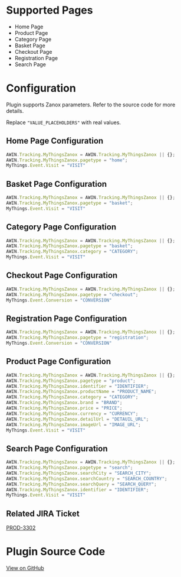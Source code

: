 
# Supported Pages

- Home Page
- Product Page
- Category Page
- Basket Page
- Checkout Page
- Registration Page
- Search Page

# Configuration

Plugin supports Zanox parameters. Refer to the source code for more
details.

Replace `"VALUE_PLACEHOLDERS"` with real values.

## Home Page Configuration


``` javascript
AWIN.Tracking.MyThingsZanox = AWIN.Tracking.MyThingsZanox || {};
AWIN.Tracking.MyThingsZanox.pagetype = "home";
MyThings.Event.Visit = "VISIT"
```




## Basket Page Configuration


``` javascript
AWIN.Tracking.MyThingsZanox = AWIN.Tracking.MyThingsZanox || {};
AWIN.Tracking.MyThingsZanox.pagetype = "basket";
MyThings.Event.Visit = "VISIT"
```




## Category Page Configuration


``` javascript
AWIN.Tracking.MyThingsZanox = AWIN.Tracking.MyThingsZanox || {};
AWIN.Tracking.MyThingsZanox.pagetype = "basket";
AWIN.Tracking.MyThingsZanox.category = "CATEGORY";
MyThings.Event.Visit = "VISIT"
```




## Checkout Page Configuration


``` javascript
AWIN.Tracking.MyThingsZanox = AWIN.Tracking.MyThingsZanox || {};
AWIN.Tracking.MyThingsZanox.pagetype = "checkout";
MyThings.Event.Conversion = "CONVERSION"
```




## Registration Page Configuration


``` javascript
AWIN.Tracking.MyThingsZanox = AWIN.Tracking.MyThingsZanox || {};
AWIN.Tracking.MyThingsZanox.pagetype = "registration";
MyThings.Event.Conversion = "CONVERSION"
```




## Product Page Configuration


``` javascript
AWIN.Tracking.MyThingsZanox = AWIN.Tracking.MyThingsZanox || {};
AWIN.Tracking.MyThingsZanox.pagetype = "product";
AWIN.Tracking.MyThingsZanox.identifier = "IDENTIFIER";
AWIN.Tracking.MyThingsZanox.productName = "PRODUCT_NAME";
AWIN.Tracking.MyThingsZanox.category = "CATEGORY";
AWIN.Tracking.MyThingsZanox.brand = "BRAND";
AWIN.Tracking.MyThingsZanox.price = "PRICE";
AWIN.Tracking.MyThingsZanox.currency = "CURRENCY";
AWIN.Tracking.MyThingsZanox.detailUrl = "DETAUIL_URL";
AWIN.Tracking.MyThingsZanox.imageUrl = "IMAGE_URL";
MyThings.Event.Visit = "VISIT"
```




## Search Page Configuration


``` javascript
AWIN.Tracking.MyThingsZanox = AWIN.Tracking.MyThingsZanox || {};
AWIN.Tracking.MyThingsZanox.pagetype = "search";
AWIN.Tracking.MyThingsZanox.searchCity = "SEARCH_CITY";
AWIN.Tracking.MyThingsZanox.searchCountry = "SEARCH_COUNTRY";
AWIN.Tracking.MyThingsZanox.searchQuery = "SEARCH_QUERY";
AWIN.Tracking.MyThingsZanox.identifier = "IDENTIFIER";
MyThings.Event.Visit = "VISIT"
```




## Related JIRA Ticket

[PROD-3302](https://jira.awin.com/browse/PROD-3302)

# Plugin Source Code

[View on
GitHub](https://github.com/awin/awin-tracking/blob/master/web/thirdparty/myThingsZanox.js)
